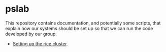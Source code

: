 # pslab

This repository contains documentation, and potentially some scripts, that
explain how our systems should be set up so that we can run the code developed
by our group.

+ [Setting up the rice cluster](setting_up_rice_environment_README.md).
